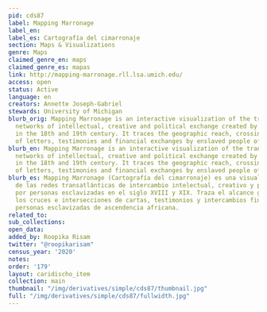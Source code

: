 ```yaml
---
pid: cds87
label: Mapping Marronage
label_en:
label_es: Cartografía del cimarronaje
section: Maps & Visualizations
genre: Maps
claimed_genre_en: maps
claimed_genre_es: mapas
link: http://mapping-marronage.rll.lsa.umich.edu/
access: open
status: Active
language: en
creators: Annette Joseph-Gabriel
stewards: University of Michigan
blurb_orig: Mapping Marronage is an interactive visualization of the trans-Atlantic
  networks of intellectual, creative and political exchange created by enslaved people
  in the 18th and 19th century. It traces the geographic reach, crossings and intersections
  of letters, testimonies and financial exchanges by enslaved people of African-descent.
blurb_en: Mapping Marronage is an interactive visualization of the trans-Atlantic
  networks of intellectual, creative and political exchange created by enslaved people
  in the 18th and 19th century. It traces the geographic reach, crossings and intersections
  of letters, testimonies and financial exchanges by enslaved people of African-descent.
blurb_es: Mapping Marronage (Cartografía del cimarronaje) es una visualización interactiva
  de las redes transatlánticas de intercambio intelectual, creativo y político creado
  por personas esclavizadas en el siglo XVIII y XIX. Traza el alcance geográfico,
  los cruces e intersecciones de cartas, testimonios y intercambios financieros por
  personas esclavizadas de ascendencia africana.
related_to:
sub_collections:
open_data:
added_by: Roopika Risam
twitter: "@roopikarisam"
census_year: '2020'
notes:
order: '179'
layout: caridischo_item
collection: main
thumbnail: "/img/derivatives/simple/cds87/thumbnail.jpg"
full: "/img/derivatives/simple/cds87/fullwidth.jpg"
---
```

